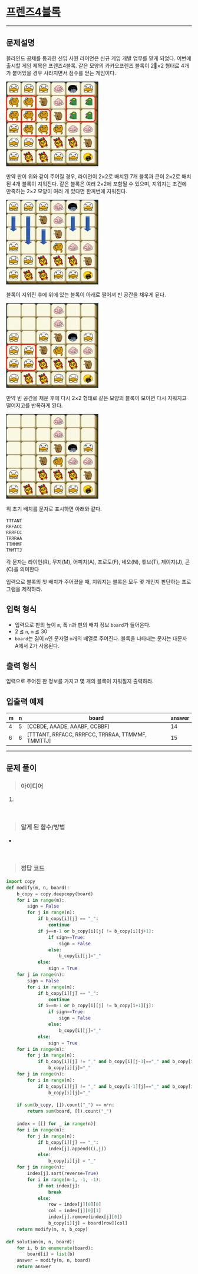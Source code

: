 
<h1><strong ><a href="https://programmers.co.kr/learn/courses/30/lessons/17679">프렌즈4블록</a></strong></h1>
<hr>

## 문제설명
블라인드 공채를 통과한 신입 사원 라이언은 신규 게임 개발 업무를 맡게 되었다. 이번에 출시할 게임 제목은 프렌즈4블록.
같은 모양의 카카오프렌즈 블록이 2×2 형태로 4개가 붙어있을 경우 사라지면서 점수를 얻는 게임이다.

<img src="../Reference_img/pang1.png" width='250' height='230'>

만약 판이 위와 같이 주어질 경우, 라이언이 2×2로 배치된 7개 블록과 콘이 2×2로 배치된 4개 블록이 지워진다. 같은 블록은 여러 2×2에 포함될 수 있으며, 지워지는 조건에 만족하는 2×2 모양이 여러 개 있다면 한꺼번에 지워진다.

<img src="../Reference_img/pang2.png" width='250' height='230'>

블록이 지워진 후에 위에 있는 블록이 아래로 떨어져 빈 공간을 채우게 된다.

<img src="../Reference_img/pang3.png" width='250' height='230'>

만약 빈 공간을 채운 후에 다시 2×2 형태로 같은 모양의 블록이 모이면 다시 지워지고 떨어지고를 반복하게 된다.

<img src="../Reference_img/pang4.png" width='250' height='230'>

위 초기 배치를 문자로 표시하면 아래와 같다.

```
TTTANT
RRFACC
RRRFCC
TRRRAA
TTMMMF
TMMTTJ
```
각 문자는 라이언(R), 무지(M), 어피치(A), 프로도(F), 네오(N), 튜브(T), 제이지(J), 콘(C)을 의미한다

입력으로 블록의 첫 배치가 주어졌을 때, 지워지는 블록은 모두 몇 개인지 판단하는 프로그램을 제작하라.

## 입력 형식
- 입력으로 판의 높이 `m`, 폭 `n`과 판의 배치 정보 `board`가 들어온다.
- 2 ≦ `n`, `m` ≦ 30
- `board`는 길이 `n`인 문자열 `m`개의 배열로 주어진다. 블록을 나타내는 문자는 대문자 A에서 Z가 사용된다.

## 출력 형식
입력으로 주어진 판 정보를 가지고 몇 개의 블록이 지워질지 출력하라.

## 입출력 예제

|m|	n	|board	|answer|
|---|---|---|---|
|4|	5	|[CCBDE, AAADE, AAABF, CCBBF]	|14|
|6|	6	|[TTTANT, RRFACC, RRRFCC, TRRRAA, TTMMMF, TMMTTJ]|	15|

<hr>

## 문제 풀이

> ### 아이디어
1. 

<br>

> ### 알게 된 함수/방법
- 

<br>

> ### 정답 코드
```python
import copy   
def modify(m, n, board):
    b_copy = copy.deepcopy(board)  
    for i in range(m):
        sign = False
        for j in range(n):
            if b_copy[i][j] == "_":
                continue
            if j==n-1 or b_copy[i][j] != b_copy[i][j+1]:
                if sign==True:
                    sign = False
                else:
                    b_copy[i][j]="_"                
            else:
                sign = True
    for j in range(n):
        sign = False
        for i in range(m):
            if b_copy[i][j] == "_":
                continue
            if i==m-1 or b_copy[i][j] != b_copy[i+1][j]:
                if sign==True:
                    sign = False
                else:
                    b_copy[i][j]="_"                
            else:
                sign = True
    for i in range(m):
        for j in range(n):
            if b_copy[i][j] != "_" and b_copy[i][j-1]=="_" and b_copy[i][j+1]=="_":
                b_copy[i][j]="_"
    for j in range(n):
        for i in range(m):
            if b_copy[i][j] != "_" and b_copy[i-1][j]=="_" and b_copy[i+1][j]=="_":
                b_copy[i][j]="_"

    if sum(b_copy, []).count("_") == m*n:
        return sum(board, []).count("_")

    index = [[] for _ in range(n)]
    for i in range(m):
        for j in range(n):
            if b_copy[i][j] == "_":
                index[j].append((i,j))
            else:
                b_copy[i][j] = "_"
    for j in range(n):
        index[j].sort(reverse=True)
        for i in range(m-1, -1, -1):
            if not index[j]:
                break
            else:
                row = index[j][0][0]
                col = index[j][0][1]
                index[j].remove(index[j][0])
                b_copy[i][j] = board[row][col]
    return modify(m, n, b_copy)
    
def solution(m, n, board):
    for i, b in enumerate(board):
        board[i] = list(b)
    answer = modify(m, n, board)
    return answer
```